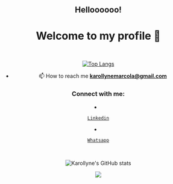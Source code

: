 <h2 align="center">Helloooooo!</h1>

<h1 align="center">Welcome to my profile 👋</h1>


</br>

<div align="center">

[![Top Langs](https://github-readme-stats.vercel.app/api/top-langs/?username=marcollyne&layout=compact&theme=tokyonight)](https://github.com/ralfprezia/github-readme-stats)

</div>

<div align="center">

- 📫 How to reach me **karollynemarcola@gmail.com**

</div>

 <h3 align="center">Connect with me:</h3>

   <p align="left">

  <li align="center">

   <a class="url" href="https://www.linkedin.com/in/karollyne-marcola-a93472195/" img> 

    Linkedin

   </a>

  </li>

  <li align="center">

   <a class="url" href="https://api.whatsapp.com/send?phone=5544991536881/" img> 

    Whatsapp

   </a>

  </li>
 
</br>

<div align="center">
  
![Karollyne's GitHub stats](https://github-readme-stats.vercel.app/api?username=marcollyne&show_icons=true&theme=tokyonight)
 
 
 <img src="https://camo.githubusercontent.com/b9c6b7bac0b4442a51a7319edc13a82eb7adb646bd54e0b5c43e8b1e68c4db1b/68747470733a2f2f6170692e76697369746f7262616467652e696f2f6170692f56697369746f724869743f757365723d65737472757966267265706f3d6769746875622d76697369746f72732d626164676526636f756e74436f6c6f723d253233374231453741" data-canonical-src="https://api.visitorbadge.io/api/VisitorHit?marcollyne=estruyf&amp;marcollyne=github-visitors-badge&amp;countColor=%EB7284" style="max-width: 100%;">

</div>
